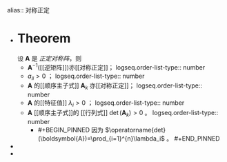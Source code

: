 alias:: 对称正定

- # Theorem
  设 $\boldsymbol A$ 是 *正定对称阵*，则
	- $\boldsymbol A^{-1}$([[逆矩阵]])亦[[对称正定]]；
	  logseq.order-list-type:: number
	- $a_{ii}>0$ ；
	  logseq.order-list-type:: number
	- $\boldsymbol A$ 的[[顺序主子式]] $\boldsymbol A_{k}$ 亦[[对称正定]]；
	  logseq.order-list-type:: number
	- $\boldsymbol A$ 的[[特征值]] $\lambda_i>0$ ；
	  logseq.order-list-type:: number
	- $\boldsymbol A$ [[顺序主子式]]的 [[行列式]] $\operatorname{det}(\boldsymbol A_k) > 0$ 。
	  logseq.order-list-type:: number
		- #+BEGIN_PINNED
		  因为 $\operatorname{det}(\boldsymbol{A})=\prod_{i=1}^{n}\lambda_i$ 。
		  #+END_PINNED
-
-